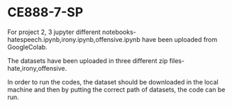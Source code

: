 # CE888-7-SP

For project 2, 3 jupyter different notebooks- hatespeech.ipynb,irony.ipynb,offensive.ipynb have been uploaded from GoogleColab.

The datasets have been uploaded in three different zip files- hate,irony,offensive.

In order to run the codes, the dataset should be downloaded in the local machine and then by putting the correct path of datasets, the code can be run.
